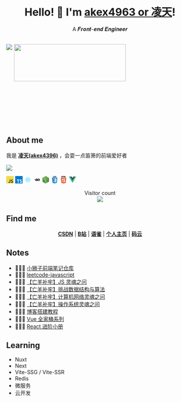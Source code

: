 <h1 align="center"> Hello! 👋  I'm <a href="https://github.com/akex4963">akex4963 or 凌天</a>!</h1>
<p align="center">A 𝑭𝒓𝒐𝒏𝒕-𝒆𝒏𝒅 𝑬𝒏𝒈𝒊𝒏𝒆𝒆𝒓  </p>

<br/>

<div style='display:flex;gap:5px'>
 <img src="https://p3-juejin.byteimg.com/tos-cn-i-k3u1fbpfcp/7533b92fb76d499b9a7e713ff3057af2~tplv-k3u1fbpfcp-zoom-1.image" height='200'>
  <img  src="https://github-readme-streak-stats.herokuapp.com/?user=akex4396&theme=radical" width="300" height='100';/>
</div>
 <br/>

## About me

我是 <strong> <a href="#">凌天(akex4396)</a> </strong> ，会耍一点笛箫的前端爱好者

<a href="https://alili.tech"><img src="https://media.giphy.com/media/SWoSkN6DxTszqIKEqv/giphy.gif" align="center" height="275" /></a>

<code><img height="20" alt="javascript" src="https://raw.githubusercontent.com/github/explore/80688e429a7d4ef2fca1e82350fe8e3517d3494d/topics/javascript/javascript.png"></code> <code><img height="20" alt="typescript" src="https://raw.githubusercontent.com/github/explore/80688e429a7d4ef2fca1e82350fe8e3517d3494d/topics/typescript/typescript.png"></code> <code><img height="20" alt="react" src="https://raw.githubusercontent.com/github/explore/80688e429a7d4ef2fca1e82350fe8e3517d3494d/topics/react/react.png"></code> <code><img height="20" alt="graphql" src="https://raw.githubusercontent.com/github/explore/5c058a388828bb5fde0bcafd4bc867b5bb3f26f3/topics/go/go.png"></code> <code><img height="20" alt="nodejs" src="https://raw.githubusercontent.com/github/explore/80688e429a7d4ef2fca1e82350fe8e3517d3494d/topics/nodejs/nodejs.png"></code> <code><img height="20" alt="css" src="https://raw.githubusercontent.com/github/explore/80688e429a7d4ef2fca1e82350fe8e3517d3494d/topics/css/css.png"></code> <code><img height="20" alt="html" src="https://raw.githubusercontent.com/github/explore/80688e429a7d4ef2fca1e82350fe8e3517d3494d/topics/html/html.png"></code> <code><img height="20" alt="vue" src="https://raw.githubusercontent.com/github/explore/80688e429a7d4ef2fca1e82350fe8e3517d3494d/topics/vue/vue.png"></code>

<p align="center"> Visitor count<br> <img src="https://profile-counter.glitch.me/akex4396/count.svg" />

## Find me

<p align="center">
  <strong><a href="https://chocolate.blog.csdn.net/">CSDN</a></strong> |
  <strong><a href="https://space.bilibili.com/188042974">B站</a></strong> |
  <strong><a href="https://www.yuque.com/akex">语雀</a></strong>   |
  <strong><a href="#">个人主页</a></strong> | 
  <strong><a href="https://gitee.com/akex9527">码云</a></strong>  
</p>

## Notes

- 👨🏻‍💻 [小狮子前端笔记仓库](https://github.com/Chocolate1999/Front-end-learning-to-organize-notes)
- 👩🏻‍💻 [leetcode-javascript](https://github.com/Chocolate1999/leetcode-javascript)
- 👩🏻‍💻 [【亡羊补牢】JS 灵魂之问](https://blog.csdn.net/weixin_42429718/category_10357771.html)
- 👨🏻‍💻 [【亡羊补牢】挑战数据结构与算法](https://blog.csdn.net/weixin_42429718/category_10357778.html)
- 👩🏻‍💻 [【亡羊补牢】计算机网络灵魂之问](https://blog.csdn.net/weixin_42429718/category_10357781.html)
- 👨🏻‍💻 [【亡羊补牢】操作系统灵魂之问](https://blog.csdn.net/weixin_42429718/category_10357782.html)
- 👨🏻‍💻 [博客搭建教程](https://github.com/Chocolate1999/hexo-blog-lionkk)
- 👩🏻‍💻 [Vue 全家桶系列](https://blog.csdn.net/weixin_42429718/category_9656024.html)
- 👨🏻‍💻 [React 进阶小册](https://blog.csdn.net/weixin_42429718/category_11084201.html)

## Learning

- Nuxt
- Next
- Vite-SSG / Vite-SSR
- Redis
- 微服务
- 云开发
